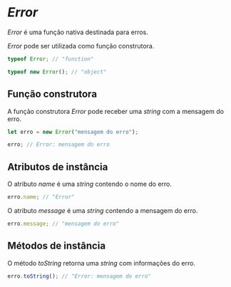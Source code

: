 # _Error_

_Error_ é uma função nativa destinada para erros.

_Error_ pode ser utilizada como função construtora.

```javascript
typeof Error; // "function"

typeof new Error(); // "object"
```

## Função construtora

A função construtora _Error_ pode receber uma _string_ com a mensagem do erro.

```javascript
let erro = new Error("mensagem do erro");

erro; // Error: mensagem do erro
```

## Atributos de instância

O atributo _name_ é uma _string_ contendo o nome do erro.

```javascript
erro.name; // "Error"
```

O atributo _message_ é uma _string_ contendo a mensagem do erro.

```javascript
erro.message; // "mensagem do erro"
```

## Métodos de instância

O método _toString_ retorna uma _string_ com informações do erro.

```javascript
erro.toString(); // "Error: mensagem do erro"
```

